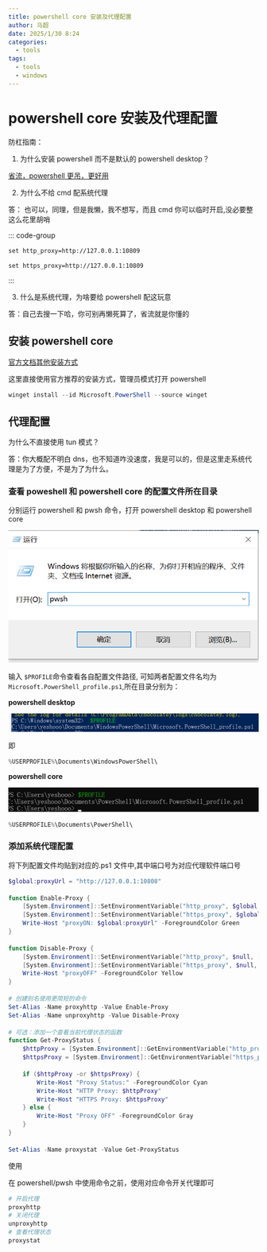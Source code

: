 ```yaml
---
title: powershell core 安装及代理配置
author: 马超
date: 2025/1/30 8:24
categories:
  - tools
tags:
  - tools
  - windows
---
```


# powershell core 安装及代理配置

防杠指南：

1. 为什么安装 powershell 而不是默认的 powershell desktop？

[省流，powershell 更吊，更好用](https://learn.microsoft.com/zh-cn/powershell/scripting/whats-new/differences-from-windows-powershell?view=powershell-7.4)

2. 为什么不给 cmd 配系统代理

答： 也可以，同理，但是我懒，我不想写，而且 cmd 你可以临时开启,没必要整这么花里胡哨

::: code-group

```http
set http_proxy=http://127.0.0.1:10809
```

```https
set https_proxy=http://127.0.0.1:10809
```

:::

3. 什么是系统代理，为啥要给 powershell 配这玩意

答：自己去搜一下哈，你可别再懒死算了，省流就是你懂的

## 安装 powershell core

[官方文档其他安装方式](https://learn.microsoft.com/zh-cn/powershell/scripting/install/installing-powershell-on-windows?view=powershell-7.5)

这里直接使用官方推荐的安装方式，管理员模式打开 powershell

```powershell
winget install --id Microsoft.PowerShell --source winget
```

## 代理配置

为什么不直接使用 tun 模式？

答：你大概配不明白 dns，也不知道咋没速度，我是可以的，但是这里走系统代理是为了方便，不是为了为什么。

### 查看 poweshell 和 powershell core 的配置文件所在目录

分别运行 powershell 和 pwsh 命令，打开 powershell desktop 和 powershell core

![1737943612219](image/powershellcore安装及代理配置/1737943612219.png)

输入 `$PROFILE`命令查看各自配置文件路径, 可知两者配置文件名均为 `Microsoft.PowerShell_profile.ps1`,所在目录分别为：

**powershell desktop**

![1737943710688](image/powershellcore安装及代理配置/1737943710688.png)

即

```powershell
%USERPROFILE%\Documents\WindowsPowerShell\
```

**powershell core**

![1737944120567](image/powershellcore安装及代理配置/1737944120567.png)

```powershell
%USERPROFILE%\Documents\PowerShell\
```

### 添加系统代理配置

将下列配置文件均贴到对应的.ps1 文件中,其中端口号为对应代理软件端口号

```powershell
$global:proxyUrl = "http://127.0.0.1:10808"

function Enable-Proxy {
    [System.Environment]::SetEnvironmentVariable("http_proxy", $global:proxyUrl, [System.EnvironmentVariableTarget]::Process)
    [System.Environment]::SetEnvironmentVariable("https_proxy", $global:proxyUrl, [System.EnvironmentVariableTarget]::Process)
    Write-Host "proxyON: $global:proxyUrl" -ForegroundColor Green
}

function Disable-Proxy {
    [System.Environment]::SetEnvironmentVariable("http_proxy", $null, [System.EnvironmentVariableTarget]::Process)
    [System.Environment]::SetEnvironmentVariable("https_proxy", $null, [System.EnvironmentVariableTarget]::Process)
    Write-Host "proxyOFF" -ForegroundColor Yellow
}

# 创建别名使用更简短的命令
Set-Alias -Name proxyhttp -Value Enable-Proxy
Set-Alias -Name unproxyhttp -Value Disable-Proxy

# 可选：添加一个查看当前代理状态的函数
function Get-ProxyStatus {
    $httpProxy = [System.Environment]::GetEnvironmentVariable("http_proxy", [System.EnvironmentVariableTarget]::Process)
    $httpsProxy = [System.Environment]::GetEnvironmentVariable("https_proxy", [System.EnvironmentVariableTarget]::Process)

    if ($httpProxy -or $httpsProxy) {
        Write-Host "Proxy Status:" -ForegroundColor Cyan
        Write-Host "HTTP Proxy: $httpProxy"
        Write-Host "HTTPS Proxy: $httpsProxy"
    } else {
        Write-Host "Proxy OFF" -ForegroundColor Gray
    }
}

Set-Alias -Name proxystat -Value Get-ProxyStatus
```

使用

在 powershell/pwsh 中使用命令之前，使用对应命令开关代理即可

```powershell
# 开启代理
proxyhttp
# 关闭代理
unproxyhttp
# 查看代理状态
proxystat

```
